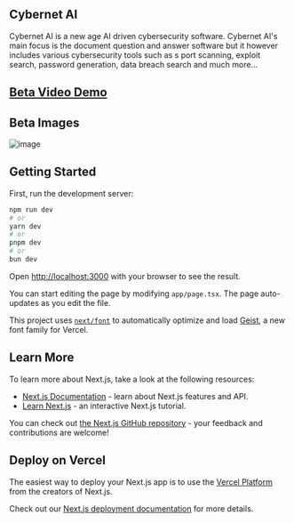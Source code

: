 ## Cybernet AI

Cybernet AI is a new age AI driven cybersecurity software. Cybernet AI's main focus is the document question and answer software but it however includes various cybersecurity tools such as s port scanning, exploit search, password generation, data breach search and much more...

## [Beta Video Demo](https://drive.google.com/file/d/1KZvLc0lMA6ZhtKdNCVHF4Im2sika2OhX/view?usp=sharing)


## Beta Images

![image](https://github.com/user-attachments/assets/7422c1e4-7d8f-42c0-92b1-0684d98da7eb)


## Getting Started

First, run the development server:

```bash
npm run dev
# or
yarn dev
# or
pnpm dev
# or
bun dev
```

Open [http://localhost:3000](http://localhost:3000) with your browser to see the result.

You can start editing the page by modifying `app/page.tsx`. The page auto-updates as you edit the file.

This project uses [`next/font`](https://nextjs.org/docs/app/building-your-application/optimizing/fonts) to automatically optimize and load [Geist](https://vercel.com/font), a new font family for Vercel.

## Learn More

To learn more about Next.js, take a look at the following resources:

- [Next.js Documentation](https://nextjs.org/docs) - learn about Next.js features and API.
- [Learn Next.js](https://nextjs.org/learn) - an interactive Next.js tutorial.

You can check out [the Next.js GitHub repository](https://github.com/vercel/next.js) - your feedback and contributions are welcome!

## Deploy on Vercel

The easiest way to deploy your Next.js app is to use the [Vercel Platform](https://vercel.com/new?utm_medium=default-template&filter=next.js&utm_source=create-next-app&utm_campaign=create-next-app-readme) from the creators of Next.js.

Check out our [Next.js deployment documentation](https://nextjs.org/docs/app/building-your-application/deploying) for more details.
